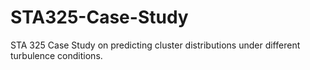 # STA325-Case-Study
STA 325 Case Study on predicting cluster distributions under different turbulence conditions.
